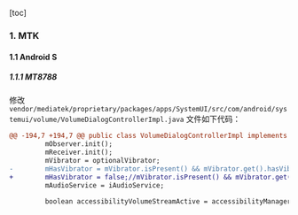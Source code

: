 [toc]

### 1. MTK

#### 1.1 Android S

##### 1.1.1 MT8788

修改 `vendor/mediatek/proprietary/packages/apps/SystemUI/src/com/android/systemui/volume/VolumeDialogControllerImpl.java` 文件如下代码：

```diff
@@ -194,7 +194,7 @@ public class VolumeDialogControllerImpl implements VolumeDialogController, Dumpa
         mObserver.init();
         mReceiver.init();
         mVibrator = optionalVibrator;
-        mHasVibrator = mVibrator.isPresent() && mVibrator.get().hasVibrator();
+        mHasVibrator = false;//mVibrator.isPresent() && mVibrator.get().hasVibrator();
         mAudioService = iAudioService;
 
         boolean accessibilityVolumeStreamActive = accessibilityManager
```


